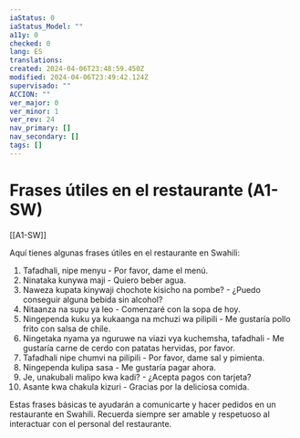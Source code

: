 ```yaml
---
iaStatus: 0
iaStatus_Model: ""
a11y: 0
checked: 0
lang: ES
translations: 
created: 2024-04-06T23:48:59.450Z
modified: 2024-04-06T23:49:42.124Z
supervisado: ""
ACCION: ""
ver_major: 0
ver_minor: 1
ver_rev: 24
nav_primary: []
nav_secondary: []
tags: []
---
```

# Frases útiles en el restaurante (A1-SW)

[[A1-SW]]

Aquí tienes algunas frases útiles en el restaurante en Swahili:

1. Tafadhali, nipe menyu - Por favor, dame el menú.
2. Ninataka kunywa maji - Quiero beber agua.
3. Naweza kupata kinywaji chochote kisicho na pombe? - ¿Puedo conseguir alguna bebida sin alcohol?
4. Nitaanza na supu ya leo - Comenzaré con la sopa de hoy.
5. Ningependa kuku ya kukaanga na mchuzi wa pilipili - Me gustaría pollo frito con salsa de chile.
6. Ningetaka nyama ya nguruwe na viazi vya kuchemsha, tafadhali - Me gustaría carne de cerdo con patatas hervidas, por favor.
7. Tafadhali nipe chumvi na pilipili - Por favor, dame sal y pimienta.
8. Ningependa kulipa sasa - Me gustaría pagar ahora.
9. Je, unakubali malipo kwa kadi? - ¿Acepta pagos con tarjeta?
10. Asante kwa chakula kizuri - Gracias por la deliciosa comida.

Estas frases básicas te ayudarán a comunicarte y hacer pedidos en un restaurante en Swahili. Recuerda siempre ser amable y respetuoso al interactuar con el personal del restaurante.
